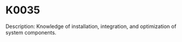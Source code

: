 # K0035
Description: Knowledge of installation, integration, and optimization of system components.
